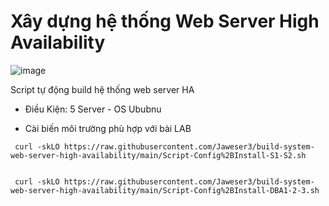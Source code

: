 # Xây dựng hệ thống Web Server High Availability
![image](https://user-images.githubusercontent.com/96831921/176250154-1d79870b-24bf-4c1f-a288-9672d33112de.png)

Script tự động build hệ thống web server HA

- Điều Kiện: 5 Server - OS Ububnu

- Cài biến môi trường phù hợp với bài LAB




```console  
 curl -skLO https://raw.githubusercontent.com/Jaweser3/build-system-web-server-high-availability/main/Script-Config%2BInstall-S1-S2.sh
 
 ```
 
 
 ```console  
  curl -skLO https://raw.githubusercontent.com/Jaweser3/build-system-web-server-high-availability/main/Script-Config%2BInstall-DBA1-2-3.sh
 
 ```
